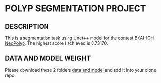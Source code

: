 # POLYP SEGMENTATION PROJECT

## DESCRIPTION

This is a segmentation task using Unet++ model for the contest [BKAI-IGH NeoPolyp](https://www.kaggle.com/competitions/bkai-igh-neopolyp/overview). The highest score I achieved is 0.73170.

## DATA AND MODEL WEIGHT

Please download these 2 folders [data and model](https://husteduvn-my.sharepoint.com/:f:/g/personal/dat_nd225480_sis_hust_edu_vn/Eongb9RGgI5CszoyJw9xCQMBHGEAbj8ajhfkhKYnLig6Bg?e=X0hcu7) and add it into your clone repo.
